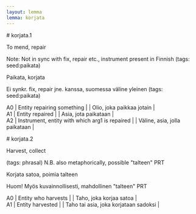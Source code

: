 ```yaml
---
layout: lemma
lemma: korjata
---
```


<div class="sense">
# <span class="sensename">korjata.1</span>

<span class="description">To mend, repair</span>

Note: Not in sync with fix, repair etc., instrument present in Finnish (tags: seed:paikata)

<span class="description">Paikata, korjata</span>

Ei synkr. fix, repair jne. kanssa, suomessa väline yleinen (tags: seed:paikata)

A0 | Entity repairing something |   | Olio, joka paikkaa jotain |  
A1 | Entity repaired |   | Asia, jota paikataan |  
A2 | Instrument, entity with which arg1 is repaired |   | Väline, asia, jolla paikataan |  

</div>

<div class="sense">
# <span class="sensename">korjata.2</span>

<span class="description">Harvest, collect</span>

(tags: phrasal) N.B. also metaphorically, possible "talteen" PRT

<span class="description">Korjata satoa, poimia talteen</span>

Huom! Myös kuvainnollisesti, mahdollinen "talteen" PRT

A0 | Entity who harvests |   | Taho, joka korjaa satoa |  
A1 | Entity harvested |   | Taho tai asia, joka korjataan sadoksi |  

</div>

